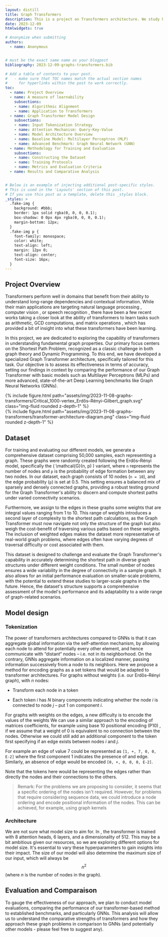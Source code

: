 ```yaml
---
layout: distill
title: Graph Transformers
description: This is a project on Transformers architecture. We study how transformers learn fundamental graph properties.
date: 2023-12-09
htmlwidgets: true

# Anonymize when submitting
authors:
  - name: Anonymous


# must be the exact same name as your blogpost
bibliography: 2023-12-09-graphs-transformers.bib  

# Add a table of contents to your post.
#   - make sure that TOC names match the actual section names
#     for hyperlinks within the post to work correctly.
toc:
  - name: Project Overview
  - name: A measure of learnability
    subsections:
    - name: Algorithmic Alignment
    - name: Application to Transformers
  - name: Graph Transformer Model Design
    subsections:
    - name: Input Tokenization Strategy
    - name: Attention Mechanism: Query-Key-Value
    - name: Model Architecture Overview
    - name: Baseline Model: Multilayer Perceptron (MLP)
    - name: Advanced Benchmark: Graph Neural Network (GNN)
  - name: Methodology for Training and Evaluation
    subsections:
    - name: Constructing the Dataset
    - name: Training Protocols
    - name: Metrics and Evaluation Criteria
  - name: Results and Comparative Analysis


# Below is an example of injecting additional post-specific styles.
# This is used in the 'Layouts' section of this post.
# If you use this post as a template, delete this _styles block.
_styles: >
  .fake-img {
    background: #bbb;
    border: 1px solid rgba(0, 0, 0, 0.1);
    box-shadow: 0 0px 4px rgba(0, 0, 0, 0.1);
    margin-bottom: 12px;
  }
  .fake-img p {
    font-family: monospace;
    color: white;
    text-align: left;
    margin: 12px 0;
    text-align: center;
    font-size: 16px;
  }
---
```


## Project Overview

Transformers perform well in domains that benefit from their ability to understand long-range dependencies and contextual information. 
While their main applications are targeting natural language processing<d-cite key="DBLP:conf/naacl/DevlinCLT19"></d-cite>
, computer vision<d-cite key="DBLP:conf/iclr/DosovitskiyB0WZ21"></d-cite>
, or speech recognition<d-cite key="DBLP:conf/icassp/WangWFY20"></d-cite>
, there have been a few recent works taking a closer look at the ability of transformers to learn tasks such as arithmetic, GCD computations, and matrix operations <d-cite key="DBLP:journals/corr/abs-2112-01898"></d-cite><d-cite key="charton2023transformers"></d-cite><d-cite key="lample2019deep"></d-cite>, which has provided a bit of insight into what these transformers have been learning. 

In this project, we are dedicated to exploring the capability of transformers in understanding fundamental graph properties. Our primary focus centers on the Shortest Path Problem, recognized as a classic challenge in both graph theory and Dynamic Programming. To this end, we have developed a specialized Graph Transformer architecture, specifically tailored for this task. Our objective is to assess its effectiveness in terms of accuracy, setting our findings in context by comparing the performance of our Graph Transformer with basic models such as Multilayer Perceptrons (MLPs) and more advanced, state-of-the-art Deep Learning benchmarks like Graph Neural Networks (GNNs).


<div class="row align-items-center mt-3">
    <div class="col-sm mt-3 mt-md-0">
        {% include figure.html path="assets/img/2023-11-08-graphs-transformers/Critical_1000-vertex_Erdős–Rényi–Gilbert_graph.svg" class="img-fluid rounded z-depth-1" %}
    </div>
    <div class="col-sm mt-3 mt-md-0">
        {% include figure.html path="assets/img/2023-11-08-graphs-transformers/transformer-architecture-diagram.png" class="img-fluid rounded z-depth-1" %}
    </div>
</div>



## Dataset

For training and evaluating our different models, we generate a comprehensive dataset comprising 50,000 samples, each representing a graph. These graphs were randomly created following the Erdős–Rényi model, specifically the \( \mathcal{G}(n, p) \) variant, where `n` represents the number of nodes and `p` is the probability of edge formation between any two nodes. In our dataset, each graph consists of 10 nodes (`n = 10`), and the edge probability (`p`) is set at 0.5. This setting ensures a balanced mix of sparsely and densely connected graphs, providing a robust testing ground for the Graph Transformer's ability to discern and compute shortest paths under varied connectivity scenarios.

Furthermore, we assign to the edges in these graphs some weights that are integral values ranging from 1 to 10. This range of weights introduces a second layer of complexity to the shortest path calculations, as the Graph Transformer must now navigate not only the structure of the graph but also weigh the cost-benefit of traversing various paths based on these weights. The inclusion of weighted edges makes the dataset more representative of real-world graph problems, where edges often have varying degrees of traversal difficulty or cost associated with them.

This dataset is designed to challenge and evaluate the Graph Transformer's capability in accurately determining the shortest path in diverse graph structures under different weight conditions. The small number of nodes ensures a wide variability in the degree of connectivity in a sample graph. It also allows for an initial performance evaluation on smaller-scale problems, with the potential to extend these studies to larger-scale graphs in the future. Hence, the dataset's structure supports a comprehensive assessment of the model's performance and its adaptability to a wide range of graph-related scenarios.


## Model design

### Tokenization

The power of transformers architectures compared to GNNs is that it can aggregate global information via the self-attention mechanism, by allowing each node to attend for potentially every other element, and hence communicate with “distant“ nodes – i.e. not in its neighborhood. 
On the contrary, GNNs aggregate information on a localized manner, passing information successively from a node to its neighbors.
Here we propose a method for encoding graphs as a set tokens that would be adapted to transformer architectures. 
For graphs without weights (i.e. our Erdős–Rényi graph), with $n$ nodes:

-	Transform each node in a token 

-	Each token $i$ has $N$ binary components indicating whether the node $i$ is connected to node $j$ – put 1 on component $i$.

For graphs with weights on the edges, a new difficulty is to encode the values of the weights
We can use a similar approach to the encoding of matrices coefficients, for example using base 10 positional encoding (P10) <d-cite key="DBLP:journals/corr/abs-2112-01898"></d-cite>, if we assume that a weight of 0 is equivalent to no connection between the nodes. Otherwise we could still add an additional component to the  token first specifying if an edge exists between nodes $i$ and $j$.

For example an edge of value 7 could be represented as `[1, +, 7, 0, 0, E-2]` where the first component 1 indicates the presence of and edge. Similarly, an absence of edge would be encoded `[0, +, 0, 0, 0, E-2]`.

Note that the tokens here would be representing the edges rather than directly the nodes and their connections to the others.

<blockquote>

Remark: For the problems we are proposing to consider, it seems that a specific ordering of the nodes isn't required. However, for problems that require considering sequence data, we could introduce a node ordering and encode positional information of the nodes. This can be achieved, for example, using graph kernels <d-cite key="DBLP:journals/corr/abs-2106-05667"></d-cite>

</blockquote>


### Architecture

We are not sure what model size to aim for. In <d-cite key="lample2019deep"></d-cite>, the transformer is trained with 8 attention heads, 6 layers, and a dimensionality of 512. This may be a bit ambitious given our resources, so we are exploring different options for model size. It's essential to vary these hyperparameters to gain insights into their impact. The size of our model will also determine the maximum size of our input, which will always be $$n^2$$ (where $n$ is the number of nodes in the graph).

## Evaluation and Comparaison

To gauge the effectiveness of our approach, we plan to conduct model evaluations, comparing the performance of our transformer-based method to established benchmarks, and particularly GNNs. This analysis will allow us to understand the comparative strengths of transformers and how they approach these graph problems in comparison to GNNs (and potentially other models - please feel free to suggest any).